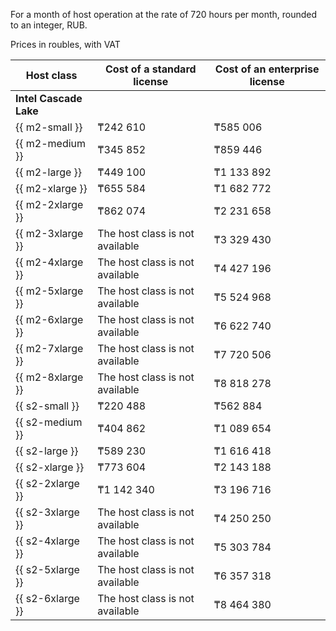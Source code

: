 For a month of host operation at the rate of 720 hours per month, rounded to an integer, RUB.

Prices in roubles, with VAT

| Host class | Cost of a standard license | Cost of an enterprise license |
| ----- | ----- | ----- |
| **Intel Cascade Lake** |
| {{ m2-small }} | ₸242 610 | ₸585 006 |
| {{ m2-medium }} | ₸345 852 | ₸859 446 |
| {{ m2-large }} | ₸449 100 | ₸1 133 892 |
| {{ m2-xlarge }} | ₸655 584 | ₸1 682 772 |
| {{ m2-2xlarge }} | ₸862 074 | ₸2 231 658 |
| {{ m2-3xlarge }} | The host class is not available | ₸3 329 430 |
| {{ m2-4xlarge }} | The host class is not available | ₸4 427 196 |
| {{ m2-5xlarge }} | The host class is not available | ₸5 524 968 |
| {{ m2-6xlarge }} | The host class is not available | ₸6 622 740 |
| {{ m2-7xlarge }} | The host class is not available | ₸7 720 506 |
| {{ m2-8xlarge }} | The host class is not available | ₸8 818 278 |
| {{ s2-small }} | ₸220 488 | ₸562 884 |
| {{ s2-medium }} | ₸404 862 | ₸1 089 654 |
| {{ s2-large }} | ₸589 230 | ₸1 616 418 |
| {{ s2-xlarge }} | ₸773 604 | ₸2 143 188 |
| {{ s2-2xlarge }} | ₸1 142 340 | ₸3 196 716 |
| {{ s2-3xlarge }} | The host class is not available |  ₸4 250 250 |
| {{ s2-4xlarge }} | The host class is not available |  ₸5 303 784 |
| {{ s2-5xlarge }} | The host class is not available |  ₸6 357 318 |
| {{ s2-6xlarge }} | The host class is not available |  ₸8 464 380 |